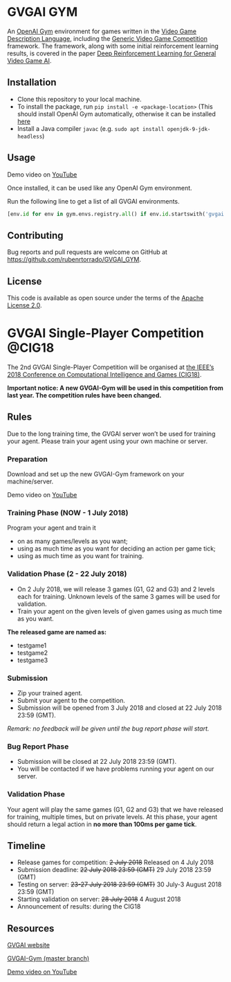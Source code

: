 # GVGAI GYM

An [OpenAI Gym](gym.openai.com) environment for games written in the [Video Game Description Language](http://www.gvgai.net/vgdl.php), including the [Generic Video Game Competition](http://www.gvgai.net/) framework. The framework, along with some initial reinforcement learning results, is covered in the paper [Deep Reinforcement Learning for General Video Game AI](https://arxiv.org/abs/1806.02448).

## Installation

- Clone this repository to your local machine.
- To install the package, run `pip install -e <package-location>`
  (This should install OpenAI Gym automatically, otherwise it can be installed [here](https://github.com/openai/gym)
- Install a Java compiler `javac` (e.g. `sudo apt install openjdk-9-jdk-headless`)

## Usage

Demo video on [YouTube](https://youtu.be/O84KgRt6AJI)

Once installed, it can be used like any OpenAI Gym environment.

Run the following line to get a list of all GVGAI environments.
```Python
[env.id for env in gym.envs.registry.all() if env.id.startswith('gvgai')]
```

## Contributing

Bug reports and pull requests are welcome on GitHub at https://github.com/rubenrtorrado/GVGAI_GYM.

## License

This code is available as open source under the terms of the [Apache License 2.0](https://opensource.org/licenses/Apache-2.0).

# GVGAI Single-Player Competition @CIG18

The 2nd GVGAI Single-Player Competition will be organised at [the IEEE’s 2018 Conference on Computational Intelligence and Games (CIG18)](https://project.dke.maastrichtuniversity.nl/cig2018/?page_id=255).

**Important notice: A new GVGAI-Gym will be used in this competition from last year. The competition rules have been changed.**

## Rules
Due to the long training time, the GVGAI server won’t be used for training your agent. Please train your agent using your own machine or server.

### Preparation

Download and set up the new GVGAI-Gym framework on your machine/server.

Demo video on [YouTube](https://youtu.be/O84KgRt6AJI)

### Training Phase (NOW - 1 July 2018)

Program your agent and train it 
- on as many games/levels as you want;
- using as much time as you want for deciding an action per game tick;
- using as much time as you want for training.

### Validation Phase (2 - 22 July 2018)

- On 2 July 2018, we will release 3 games (G1, G2 and G3) and 2 levels each for training. Unknown levels of the same 3 games will be used for validation. 
- Train your agent on the given levels of given games using as much time as you want.

**The released game are named as:**
- testgame1
- testgame2
- testgame3

### Submission

- Zip your trained agent.
- Submit your agent to the competition. 
- Submission will be opened from 3 July 2018 and closed at 22 July 2018 23:59 (GMT).

*Remark: no feedback will be given until the bug report phase will start.*

### Bug Report Phase 

- Submission will be closed at 22 July 2018 23:59 (GMT).
- You will be contacted if we have problems running your agent on our server.

### Validation Phase

Your agent will play the same games (G1, G2 and G3) that we have released for training, multiple times, but on private levels.
At this phase, your agent should return a legal action in **no more than 100ms per game tick**.

## Timeline

- Release games for competition: ~~2 July 2018~~ Released on 4 July 2018
- Submission deadline: ~~22 July 2018 23:59 (GMT)~~ 29 July 2018 23:59 (GMT)
- Testing on server: ~~23-27 July 2018 23:59 (GMT)~~ 30 July-3 August 2018 23:59 (GMT)
- Starting validation on server: ~~28 July 2018~~ 4 August 2018
- Announcement of results: during the CIG18

## Resources

[GVGAI website](http://www.gvgai.net)

[GVGAI-Gym (master branch)](https://github.com/rubenrtorrado/GVGAI_GYM) 

[Demo video on YouTube](https://youtu.be/O84KgRt6AJI)
